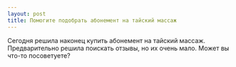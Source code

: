 ```yaml
---
layout: post 
title: Помогите подобрать абонемент на тайский массаж 
--- 
```

Сегодня решила наконец купить абонемент на тайский массаж. Предварительно решила поискать отзывы, но их очень мало. Может вы что-то посоветуете?